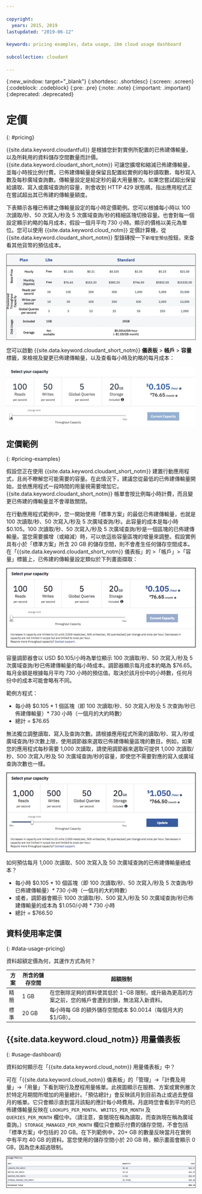 ```yaml
---

copyright:
  years: 2015, 2019
lastupdated: "2019-06-12"

keywords: pricing examples, data usage, ibm cloud usage dashboard

subcollection: cloudant

---
```


{:new_window: target="_blank"}
{:shortdesc: .shortdesc}
{:screen: .screen}
{:codeblock: .codeblock}
{:pre: .pre}
{:note: .note}
{:important: .important}
{:deprecated: .deprecated}

<!-- Acrolinx: 2019-01-11 -->

# 定價
{: #pricing}

{{site.data.keyword.cloudantfull}} 是根據您針對實例所配置的已佈建傳輸量，以及所耗用的資料儲存空間數量而計價。{{site.data.keyword.cloudant_short_notm}} 可讓您擴增和縮減已佈建傳輸量，並每小時按比例付費。已佈建傳輸量是保留且配置給實例的每秒讀取數、每秒寫入數及每秒廣域查詢數。傳輸量設定是給定秒的最大用量層次。如果您嘗試超出保留給讀取、寫入或廣域查詢的容量，則會收到 HTTP 429 狀態碼，指出應用程式正在嘗試超出其已佈建的傳輸量額度。

下表顯示各種已佈建之傳輸量設定的每小時定價範例。您可以根據每小時以 100 次讀取/秒、50 次寫入/秒及 5 次廣域查詢/秒的精細區塊切換容量。也會對每一個設定顯示約略的每月成本，假設一個月平均 730 小時。顯示的價格以美元為單位。您可以使用 {{site.data.keyword.cloud_notm}} 定價計算機，從 {{site.data.keyword.cloudant_short_notm}} 型錄磚按一下`新增至預估`按鈕，來查看其他貨幣的預估成本。

![定價試算表](../images/pricing_spreadsheet.png)

您可以啟動 {{site.data.keyword.cloudant_short_notm}} **儀表板** > **帳戶** > **容量**標籤，來檢視及變更已佈建傳輸量，以及查看每小時及約略的每月成本： 

![調節器](../images/migrate2.gif)

## 定價範例 
{: #pricing-examples}

假設您正在使用 {{site.data.keyword.cloudant_short_notm}} 建置行動應用程式，且尚不瞭解您可能需要的容量。在此情況下，建議您從最低的已佈建傳輸量開始，並依應用程式一段時間的用量視需要增加它。{{site.data.keyword.cloudant_short_notm}} 帳單會按比例每小時計費，而且變更已佈建的傳輸量並不會導致關閉。 

在行動應用程式範例中，您一開始使用「標準方案」的最低已佈建傳輸量，也就是 100 次讀取/秒、50 次寫入/秒及 5 次廣域查詢/秒。此容量的成本是每小時 $0.105。100 次讀取/秒、50 次寫入/秒及 5 次廣域查詢/秒是一個區塊的已佈建傳輸量。當您需要擴增（或縮減）時，可以依這些容量區塊的增量來調整。假設實例具有小於「標準方案」所含 20 GB 的儲存空間，則不會產生任何儲存空間成本。在「{{site.data.keyword.cloudant_short_notm}} 儀表板」的 >「帳戶」>「容量」標籤上，已佈建的傳輸量設定類似於下列畫面擷取：

![{{site.data.keyword.cloudant_short_notm}} 儀表板容量標籤](../images/cloudant-dashboard.png)

容量調節器會以 USD $0.105/小時為單位顯示 100 次讀取/秒、50 次寫入/秒及 5 次廣域查詢/秒已佈建傳輸量的每小時成本。調節器顯示每月成本約略為 $76.65。每月金額是根據每月平均 730 小時的預估值。取決於該月份中的小時數，任何月份中的成本可能會略有不同。

範例方程式： 

- 每小時 $0.105 \* 1 個區塊（即 100 次讀取/秒、50 次寫入/秒及 5 次查詢/秒已佈建傳輸量）\* 730 小時（一個月的大約時數）
- 總計 = $76.65


無法獨立調整讀取、寫入及查詢次數。請根據應用程式所需的讀取/秒、寫入/秒或廣域查詢/秒次數上限，使用調節器來選取已佈建傳輸量區塊的數目。例如，如果您的應用程式每秒需要 1,000 次讀取，請使用調節器來選取可提供 1,000 次讀取/秒、500 次寫入/秒及 50 次廣域查詢/秒的容量，即使您不需要對應的寫入或廣域查詢次數也一樣。

![已選取更多容量的 {{site.data.keyword.cloudant_short_notm}} 儀表板容量標籤](../images/cloudant-gran-tuning.png)

如何預估每月 1,000 次讀取、500 次寫入及 50 次廣域查詢的已佈建傳輸量總成本？ 

- 每小時 $0.105 \* 10 個區塊（即 100 次讀取/秒、50 次寫入/秒及 5 次查詢/秒已佈建傳輸量）\* 730 小時（一個月的大約時數）
- 或者，調節器會顯示 1000 次讀取/秒、500 寫入/秒及 50 次廣域查詢/秒已佈建傳輸量的成本為 $1.050/小時 \* 730 小時
- 總計 = $766.50

## 資料使用率定價
{: #data-usage-pricing}

資料超額定價為何，其運作方式為何？

方案 | 所含的儲存空間 | 超額限制
-----|------------------|--------------
精簡|1 GB| 在您刪除足夠的資料使其低於 1-GB 限制，或升級為更高的方案之前，您的帳戶會遭到封鎖，無法寫入新資料。
標準|20 GB| 每小時每 GB 的額外儲存空間成本 $0.0014（每個月大約 $1/GB）。

## {{site.data.keyword.cloud_notm}} 用量儀表板 
{: #usage-dashboard}

資料如何顯示在「{{site.data.keyword.cloud_notm}} 用量儀表板」中？

可在「{{site.data.keyword.cloud_notm}} 儀表板」的「管理」->「計費及用量」->「用量」下看到現行及歷程用量帳單。此視圖顯示在服務、方案或實例層次於特定月期間所增加的用量總計。「預估總計」會反映該月到目前為止或過去整個月的帳單。它只會顯示直到當月該點的應計每小時費用。月底時您會看到平均的已佈建傳輸量反映在 `LOOKUPS_PER_MONTH`、`WRITES_PER_MONTH` 及 `QUERIES_PER_MONTH` 欄位中。（請注意，查閱現在稱為讀取，而查詢現在稱為廣域查詢。）`STORAGE_MANAGED_PER_MONTH` 欄位只會顯示付費的儲存空間，不會包括「標準方案」中包括的 20 GB。在下列範例中，20+ GB 的數量反映當月在實例中有平均 40 GB 的資料。當您使用的儲存空間小於 20 GB 時，顯示畫面會顯示 0 GB，因為您未超過限制。   

![具有較高 STORAGE_MANAGED_PER_MONTH 的 {{site.data.keyword.cloudant_short_notm}} 儀表板用量度量值視圖](../images/usage-dashboard1.png)


